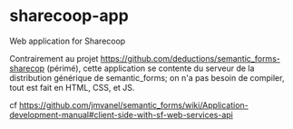 # sharecoop-app
Web application for Sharecoop

Contrairement au projet
https://github.com/deductions/semantic_forms-sharecop
(périmé),
cette application se contente du serveur de la distribution générique de semantic_forms;
on n'a pas besoin de compiler,
tout est fait en HTML, CSS, et JS.

cf https://github.com/jmvanel/semantic_forms/wiki/Application-development-manual#client-side-with-sf-web-services-api

